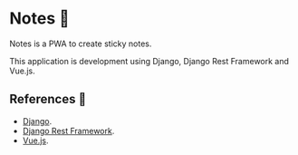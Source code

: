 # Notes 📝

Notes is a PWA to create sticky notes.

This application is development using Django, Django Rest Framework and Vue.js.

## References 📖

- [Django](https://github.com/django/django).
- [Django Rest Framework](https://github.com/encode/django-rest-framework).
- [Vue.js](https://github.com/vuejs/vue).
